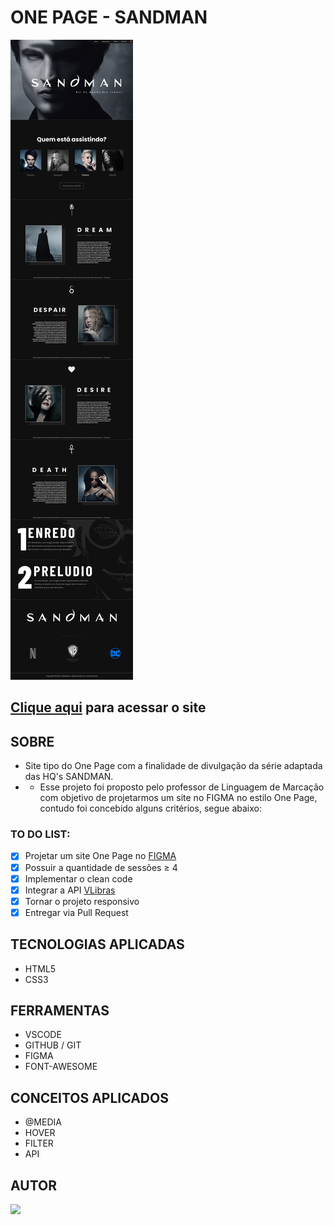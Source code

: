 # **ONE PAGE - SANDMAN**

<img src="./viniciusNunes/img/DESKTOP.png"/>

## [Clique aqui](https://viniciusnunes137.github.io/one-page-2022/ds1m-b/viniciusNunes/) para acessar o site

## **SOBRE**

- Site tipo do One Page com a finalidade de divulgação da série adaptada das HQ's SANDMAN.
- - Esse projeto foi proposto pelo professor de Linguagem de Marcação com objetivo de projetarmos um site no FIGMA no estilo One Page, contudo foi concebido alguns critérios, segue abaixo:

### **TO DO LIST:**

- [x] Projetar um site One Page no [FIGMA](https://www.figma.com/file/H9cP1AtEc5On4kY8C4HL2s/Sandman?node-id=1%3A2&t=WlCuZlimkDnHcC0w-1)
- [x] Possuir a quantidade de sessões ≥ 4
- [x] Implementar o clean code
- [X] Integrar a API [VLibras](https://www.gov.br/governodigital/pt-br/vlibras)
- [X] Tornar o projeto responsivo
- [X] Entregar via Pull Request

## **TECNOLOGIAS APLICADAS**

- HTML5
- CSS3


## **FERRAMENTAS**

- VSCODE
- GITHUB / GIT
- FIGMA
- FONT-AWESOME


## **CONCEITOS APLICADOS**

- @MEDIA
- HOVER
- FILTER
- API

## **AUTOR**

 <a href="https://github.com/VINICIUSNUNES137"><img src="https://img.shields.io/badge/DESENVOLVEDOR-VINICIUS%20NUNES-informational?style=for-the-badge&logo=appveyor"></a>
